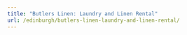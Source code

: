 ```yaml
---
title: "Butlers Linen: Laundry and Linen Rental"
url: /edinburgh/butlers-linen-laundry-and-linen-rental/
---
```

